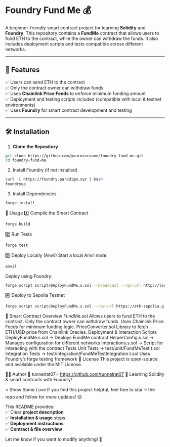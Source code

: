 # Foundry Fund Me 💰  

A beginner-friendly smart contract project for learning **Solidity** and **Foundry**. This repository contains a **FundMe** contract that allows users to fund ETH to the contract, while the owner can withdraw the funds. It also includes deployment scripts and tests compatible across different networks.  

---

## 🚀 Features  
✅ Users can send ETH to the contract  
✅ Only the contract owner can withdraw funds  
✅ Uses **Chainlink Price Feeds** to enforce minimum funding amount  
✅ Deployment and testing scripts included (compatible with local & testnet environments)  
✅ Uses **Foundry** for smart contract development and testing  

---

## 🛠 Installation  

1. **Clone the Repository**  
```sh
git clone https://github.com/yourusername/foundry-fund-me.git
cd foundry-fund-me
```
2. Install Foundry (if not installed)
```sh
curl -L https://foundry.paradigm.xyz | bash
foundryup
```
3. Install Dependencies
```sh
forge install
```
🔧 Usage
1️⃣ Compile the Smart Contract
```sh
forge build
```
2️⃣ Run Tests
```sh
forge test
```
3️⃣ Deploy Locally (Anvil)
Start a local Anvil node:
```sh
anvil  
```
Deploy using Foundry:
```sh
forge script script/DeployFundMe.s.sol --broadcast --rpc-url http://localhost:8545
```
4️⃣ Deploy to Sepolia Testnet
```sh
forge script script/DeployFundMe.s.sol --rpc-url https://eth-sepolia.g.alchemy.com/v2/YOUR_ALCHEMY_KEY --private-key YOUR_PRIVATE_KEY --broadcast --verify --etherscan-api-key        YOUR_ETHERSCAN_KEY
```

📜 Smart Contract Overview
FundMe.sol
Allows users to fund ETH to the contract.
Only the contract owner can withdraw funds.
Uses Chainlink Price Feeds for minimum funding logic.
PriceConverter.sol
Library to fetch ETH/USD price from Chainlink Oracles.
Deployment & Interaction Scripts
DeployFundMe.s.sol → Deploys FundMe contract
HelperConfig.s.sol → Manages configuration for different networks
Interactions.s.sol → Script for interacting with the contract
Tests
Unit Tests → test/unit/FundMeTest.t.sol
Integration Tests → test/integration/FundMeTestIntegration.t.sol
Uses Foundry’s forge testing framework
📜 License
This project is open-source and available under the MIT License.

👨‍💻 Author
🐀 tunnelrat07:- https://github.com/tunnelrat07
🚀 Learning Solidity & smart contracts with Foundry!

⭐️ Show Some Love
If you find this project helpful, feel free to star ⭐ the repo and follow for more updates! 😊

This README provides:  
✅ Clear **project description**  
✅ **Installation & usage** steps  
✅ **Deployment instructions**  
✅ **Contract & file overview**  

Let me know if you want to modify anything! 🚀
